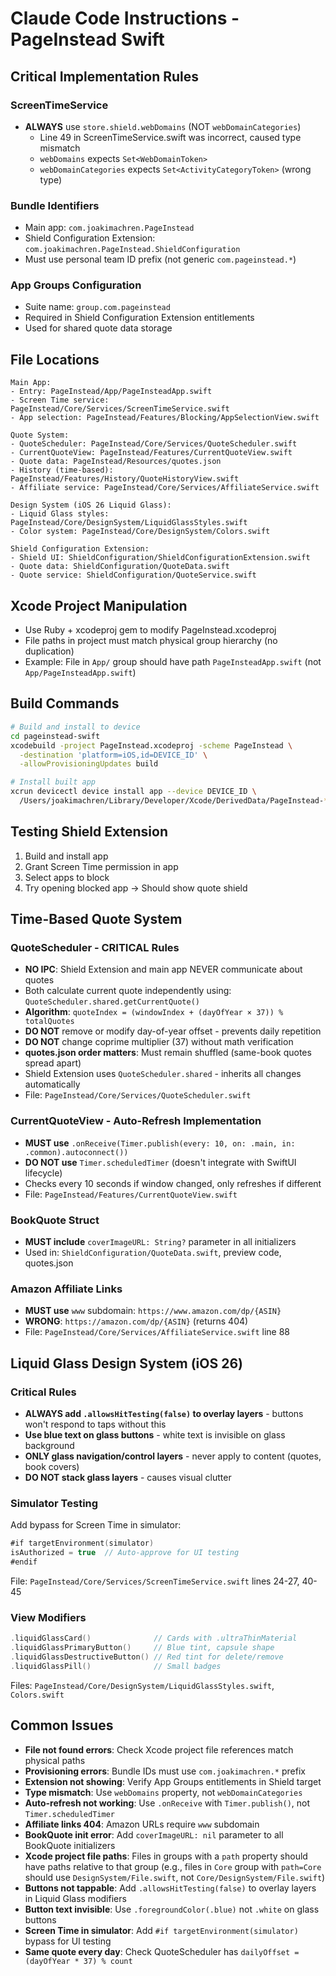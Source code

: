 # Claude Code Instructions - PageInstead Swift

## Critical Implementation Rules

### ScreenTimeService
- **ALWAYS** use `store.shield.webDomains` (NOT `webDomainCategories`)
  - Line 49 in ScreenTimeService.swift was incorrect, caused type mismatch
  - `webDomains` expects `Set<WebDomainToken>`
  - `webDomainCategories` expects `Set<ActivityCategoryToken>` (wrong type)

### Bundle Identifiers
- Main app: `com.joakimachren.PageInstead`
- Shield Configuration Extension: `com.joakimachren.PageInstead.ShieldConfiguration`
- Must use personal team ID prefix (not generic `com.pageinstead.*`)

### App Groups Configuration
- Suite name: `group.com.pageinstead`
- Required in Shield Configuration Extension entitlements
- Used for shared quote data storage

## File Locations

```
Main App:
- Entry: PageInstead/App/PageInsteadApp.swift
- Screen Time service: PageInstead/Core/Services/ScreenTimeService.swift
- App selection: PageInstead/Features/Blocking/AppSelectionView.swift

Quote System:
- QuoteScheduler: PageInstead/Core/Services/QuoteScheduler.swift
- CurrentQuoteView: PageInstead/Features/CurrentQuoteView.swift
- Quote data: PageInstead/Resources/quotes.json
- History (time-based): PageInstead/Features/History/QuoteHistoryView.swift
- Affiliate service: PageInstead/Core/Services/AffiliateService.swift

Design System (iOS 26 Liquid Glass):
- Liquid Glass styles: PageInstead/Core/DesignSystem/LiquidGlassStyles.swift
- Color system: PageInstead/Core/DesignSystem/Colors.swift

Shield Configuration Extension:
- Shield UI: ShieldConfiguration/ShieldConfigurationExtension.swift
- Quote data: ShieldConfiguration/QuoteData.swift
- Quote service: ShieldConfiguration/QuoteService.swift
```

## Xcode Project Manipulation

- Use Ruby + xcodeproj gem to modify PageInstead.xcodeproj
- File paths in project must match physical group hierarchy (no duplication)
- Example: File in `App/` group should have path `PageInsteadApp.swift` (not `App/PageInsteadApp.swift`)

## Build Commands

```bash
# Build and install to device
cd pageinstead-swift
xcodebuild -project PageInstead.xcodeproj -scheme PageInstead \
  -destination 'platform=iOS,id=DEVICE_ID' \
  -allowProvisioningUpdates build

# Install built app
xcrun devicectl device install app --device DEVICE_ID \
  /Users/joakimachren/Library/Developer/Xcode/DerivedData/PageInstead-*/Build/Products/Debug-iphoneos/PageInstead.app
```

## Testing Shield Extension

1. Build and install app
2. Grant Screen Time permission in app
3. Select apps to block
4. Try opening blocked app → Should show quote shield

## Time-Based Quote System

### QuoteScheduler - CRITICAL Rules
- **NO IPC**: Shield Extension and main app NEVER communicate about quotes
- Both calculate current quote independently using: `QuoteScheduler.shared.getCurrentQuote()`
- **Algorithm**: `quoteIndex = (windowIndex + (dayOfYear × 37)) % totalQuotes`
- **DO NOT** remove or modify day-of-year offset - prevents daily repetition
- **DO NOT** change coprime multiplier (37) without math verification
- **quotes.json order matters**: Must remain shuffled (same-book quotes spread apart)
- Shield Extension uses `QuoteScheduler.shared` - inherits all changes automatically
- File: `PageInstead/Core/Services/QuoteScheduler.swift`

### CurrentQuoteView - Auto-Refresh Implementation
- **MUST use** `.onReceive(Timer.publish(every: 10, on: .main, in: .common).autoconnect())`
- **DO NOT use** `Timer.scheduledTimer` (doesn't integrate with SwiftUI lifecycle)
- Checks every 10 seconds if window changed, only refreshes if different
- File: `PageInstead/Features/CurrentQuoteView.swift`

### BookQuote Struct
- **MUST include** `coverImageURL: String?` parameter in all initializers
- Used in: `ShieldConfiguration/QuoteData.swift`, preview code, quotes.json

### Amazon Affiliate Links
- **MUST use** `www` subdomain: `https://www.amazon.com/dp/{ASIN}`
- **WRONG**: `https://amazon.com/dp/{ASIN}` (returns 404)
- File: `PageInstead/Core/Services/AffiliateService.swift` line 88

## Liquid Glass Design System (iOS 26)

### Critical Rules
- **ALWAYS add `.allowsHitTesting(false)` to overlay layers** - buttons won't respond to taps without this
- **Use blue text on glass buttons** - white text is invisible on glass background
- **ONLY glass navigation/control layers** - never apply to content (quotes, book covers)
- **DO NOT stack glass layers** - causes visual clutter

### Simulator Testing
Add bypass for Screen Time in simulator:
```swift
#if targetEnvironment(simulator)
isAuthorized = true  // Auto-approve for UI testing
#endif
```
File: `PageInstead/Core/Services/ScreenTimeService.swift` lines 24-27, 40-45

### View Modifiers
```swift
.liquidGlassCard()              // Cards with .ultraThinMaterial
.liquidGlassPrimaryButton()     // Blue tint, capsule shape
.liquidGlassDestructiveButton() // Red tint for delete/remove
.liquidGlassPill()              // Small badges
```
Files: `PageInstead/Core/DesignSystem/LiquidGlassStyles.swift`, `Colors.swift`

## Common Issues

- **File not found errors**: Check Xcode project file references match physical paths
- **Provisioning errors**: Bundle IDs must use `com.joakimachren.*` prefix
- **Extension not showing**: Verify App Groups entitlements in Shield target
- **Type mismatch**: Use `webDomains` property, not `webDomainCategories`
- **Auto-refresh not working**: Use `.onReceive` with `Timer.publish()`, not `Timer.scheduledTimer`
- **Affiliate links 404**: Amazon URLs require `www` subdomain
- **BookQuote init error**: Add `coverImageURL: nil` parameter to all BookQuote initializers
- **Xcode project file paths**: Files in groups with a `path` property should have paths relative to that group (e.g., files in `Core` group with `path=Core` should use `DesignSystem/File.swift`, not `Core/DesignSystem/File.swift`)
- **Buttons not tappable**: Add `.allowsHitTesting(false)` to overlay layers in Liquid Glass modifiers
- **Button text invisible**: Use `.foregroundColor(.blue)` not `.white` on glass buttons
- **Screen Time in simulator**: Add `#if targetEnvironment(simulator)` bypass for UI testing
- **Same quote every day**: Check QuoteScheduler has `dailyOffset = (dayOfYear * 37) % count`
